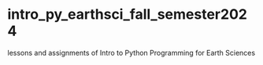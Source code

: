 # intro_py_earthsci_fall_semester2024
lessons and assignments of Intro to Python Programming for Earth Sciences
